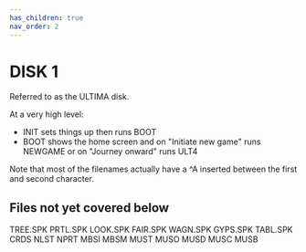 ```yaml
---
has_children: true
nav_order: 2
---
```


# DISK 1

Referred to as the ULTIMA disk.

At a very high level:

* INIT sets things up then runs BOOT
* BOOT shows the home screen and on "Initiate new game" runs NEWGAME or on "Journey onward" runs ULT4

Note that most of the filenames actually have a ^A inserted between the first and second character.

## Files not yet covered below

TREE.SPK
PRTL.SPK
LOOK.SPK
FAIR.SPK
WAGN.SPK
GYPS.SPK
TABL.SPK
CRDS
NLST
NPRT
MBSI
MBSM
MUST
MUSO
MUSD
MUSC
MUSB
